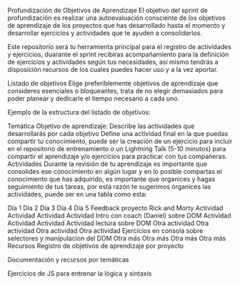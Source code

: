 Profundización de Objetivos de Aprendizaje
El objetivo del sprint de profundización es realizar una autoevaluación consciente de los objetivos de aprendizaje de los proyectos que has desarrollado hasta el momento y desarrollar ejercicios y actividades que te ayuden a consolidarlos.

Este repositorio será tu herramienta principal para el registro de actividades y ejercicios, duarante el sprint recibiras acompañamiento para la definición de ejercicios y actividades según tus necesidades, así mismo tendrás a disposición recursos de los cuales puedes hacer uso y a la vez aportar.

Listado de objetivos
Elige preferiblemente objetivos de aprendizaje que consideres esenciales o bloqueantes, trata de no elegir demasiados para poder planear y dedicarle el tiempo necesario a cada uno.

Ejemplo de la estructura del listado de objetivos:

Temática
 Objetivo de aprendizaje:
Describe las actividades que desarrollarás por cada objetivo
Define una actividad final en la que puedas compartir tu conocimiento, puede ser la creación de un ejercicio para incluir en el repositorio de entrenamiento o un Lightning Talk (5-10 minutos) para compartir el aprendizaje y/o ejercicios para practicar con tus compañeras.
Actividades
Durante la revisión de tu aprendizaje es importante que consolides ese conocimiento en algún lugar y en lo posible compartas el conocimiento que has adquirido, es importante que organices y hagas seguimiento de tus tareas, por esta razón te sugerimos organices las actividades, puede ser en una tabla como esta:

Día 1	Día 2	Día 3	Día 4	Día 5
Feedback proyecto Rick and Morty	Actividad	Actividad	Actividad	Actividad
Intro con coach (Daniel) sobre DOM	Actividad	Actividad	Actividad	Actividad
lectura sobre DOM	Otra actividad	Otra actividad	Otra actividad	Otra actividad
Ejercicios en consola sobre selectores y manipulacion del DOM	Otra más	Otra más	Otra más	Otra más
Recursos
Registro de objetivos de aprendizaje por proyecto

Documentación y recursos por temáticas

Ejercicios de JS para entrenar la lógica y sintaxis
